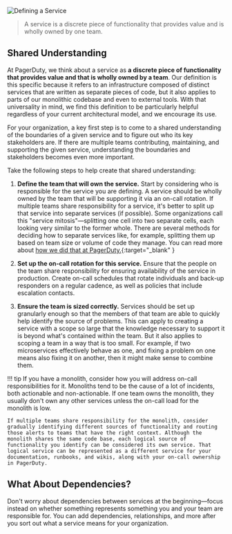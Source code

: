 ![Defining a Service](/assets/images/headers/FSO-Defining.png)

> A service is a discrete piece of functionality that provides value and is wholly owned by one team.

## Shared Understanding
At PagerDuty, we think about a service as **a discrete piece of functionality that provides value and that is wholly owned by a team**. Our definition is this specific because it refers to an infrastructure composed of distinct services that are written as separate pieces of code, but it also applies to parts of our monolithic codebase and even to external tools. With that universality in mind, we find this definition to be particularly helpful regardless of your current architectural model, and we encourage its use.

For your organization, a key first step is to come to a shared understanding of the boundaries of a given service and to figure out who its key stakeholders are. If there are multiple teams contributing, maintaining, and supporting the given service, understanding the boundaries and stakeholders becomes even more important.

Take the following steps to help create that shared understanding:

1. **Define the team that will own the service.** Start by considering who is responsible for the service you are defining. A service should be wholly owned by the team that will be supporting it via an on-call rotation. If multiple teams share responsibility for a service, it's better to split up that service into separate services (if possible). Some organizations call this "service mitosis"—splitting one cell into two separate cells, each looking very similar to the former whole. There are several methods for deciding how to separate services like, for example, splitting them up based on team size or volume of code they manage. You can read more about [how we did that at PagerDuty.](https://www.pagerduty.com/blog/well-formed-delivery-teams/){:target="_blank" }

1. **Set up the on-call rotation for this service.** Ensure that the people on the team share responsibility for ensuring availability of the service in production. Create on-call schedules that rotate individuals and back-up responders on a regular cadence, as well as policies that include escalation contacts.

1. **Ensure the team is sized correctly.** Services should be set up granularly enough so that the members of that team are able to quickly help identify the source of problems. This can apply to creating a service with a scope so large that the knowledge necessary to support it is beyond what's contained within the team. But it also applies to scoping a team in a way that is too small. For example, if two microservices effectively behave as one, and fixing a problem on one means also fixing it on another, then it might make sense to combine them.

!!! tip
    If you have a monolith, consider how you will address on-call responsibilities for it. Monoliths tend to be the cause of a lot of incidents, both actionable and non-actionable. If one team owns the monolith, they usually don't own any other services unless the on-call load for the monolith is low.

    If multiple teams share responsibility for the monolith, consider gradually identifying different sources of functionality and routing those alerts to teams that have the right context. Although the monolith shares the same code base, each logical source of functionality you identify can be considered its own service. That logical service can be represented as a different service for your documentation, runbooks, and wikis, along with your on-call ownership in PagerDuty.


## What About Dependencies?
Don't worry about dependencies between services at the beginning—focus instead on whether something represents something you and your team are responsible for. You can add dependencies, relationships, and more after you sort out what a service means for your organization.
